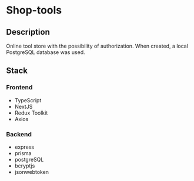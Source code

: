 # Shop-tools

## Description
Online tool store with the possibility of authorization. When created, a local PostgreSQL database was used.

## Stack
### Frontend
- TypeScript
- NextJS
- Redux Toolkit
- Axios
### Backend
- express
- prisma
- postgreSQL
- bcryptjs 
- jsonwebtoken
